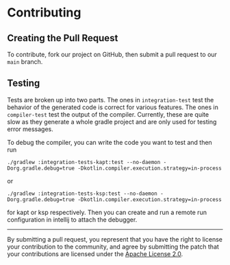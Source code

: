 # Contributing
 
 ## Creating the Pull Request
 
 To contribute, fork our project on GitHub, then submit a pull request to our
 `main` branch.
 
 ## Testing
 
 Tests are broken up into two parts. The ones in `integration-test` test the behavior
 of the generated code is correct for various features. The ones in `compiler-test`
 test the output of the compiler. Currently, these are quite slow as they generate a
 whole gradle project and are only used for testing error messages.
 
To debug the compiler, you can write the code you want to test and then run
 ```
./gradlew :integration-tests-kapt:test --no-daemon -Dorg.gradle.debug=true -Dkotlin.compiler.execution.strategy=in-process
```
or
```
./gradlew :integration-tests-ksp:test --no-daemon -Dorg.gradle.debug=true -Dkotlin.compiler.execution.strategy=in-process
```
for kapt or ksp respectively. Then you can create and run a remote run configuration in intellij to attach the debugger.
 
 ---
 
 By submitting a pull request, you represent that you have the right to license
 your contribution to the community, and agree by submitting the
 patch that your contributions are licensed under the [Apache License 2.0](LICENSE).